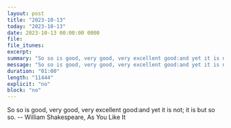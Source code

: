 ```yaml
---
layout: post
title: "2023-10-13"
today: "2023-10-13"
date: 2023-10-13 00:00:00 0000
file:
file_itunes:
excerpt:
summary: "So so is good, very good, very excellent good:and yet it is not; it is but so so. -- William Shakespeare, As You Like It "
message: "So so is good, very good, very excellent good:and yet it is not; it is but so so. -- William Shakespeare, As You Like It "
duration: "01:00"
length: "11444"
explicit: "no"
block: "no"
---
```

So so is good, very good, very excellent good:and yet it is not; it is but so so. -- William Shakespeare, As You Like It 

